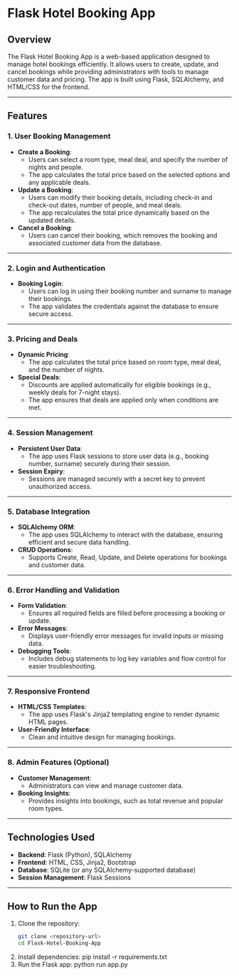 # **Flask Hotel Booking App**

## **Overview**
The Flask Hotel Booking App is a web-based application designed to manage hotel bookings efficiently. It allows users to create, update, and cancel bookings while providing administrators with tools to manage customer data and pricing. The app is built using Flask, SQLAlchemy, and HTML/CSS for the frontend.

---

## **Features**

### **1. User Booking Management**
- **Create a Booking**:
  - Users can select a room type, meal deal, and specify the number of nights and people.
  - The app calculates the total price based on the selected options and any applicable deals.
- **Update a Booking**:
  - Users can modify their booking details, including check-in and check-out dates, number of people, and meal deals.
  - The app recalculates the total price dynamically based on the updated details.
- **Cancel a Booking**:
  - Users can cancel their booking, which removes the booking and associated customer data from the database.

---

### **2. Login and Authentication**
- **Booking Login**:
  - Users can log in using their booking number and surname to manage their bookings.
  - The app validates the credentials against the database to ensure secure access.

---

### **3. Pricing and Deals**
- **Dynamic Pricing**:
  - The app calculates the total price based on room type, meal deal, and the number of nights.
- **Special Deals**:
  - Discounts are applied automatically for eligible bookings (e.g., weekly deals for 7-night stays).
  - The app ensures that deals are applied only when conditions are met.

---

### **4. Session Management**
- **Persistent User Data**:
  - The app uses Flask sessions to store user data (e.g., booking number, surname) securely during their session.
- **Session Expiry**:
  - Sessions are managed securely with a secret key to prevent unauthorized access.

---

### **5. Database Integration**
- **SQLAlchemy ORM**:
  - The app uses SQLAlchemy to interact with the database, ensuring efficient and secure data handling.
- **CRUD Operations**:
  - Supports Create, Read, Update, and Delete operations for bookings and customer data.

---

### **6. Error Handling and Validation**
- **Form Validation**:
  - Ensures all required fields are filled before processing a booking or update.
- **Error Messages**:
  - Displays user-friendly error messages for invalid inputs or missing data.
- **Debugging Tools**:
  - Includes debug statements to log key variables and flow control for easier troubleshooting.

---

### **7. Responsive Frontend**
- **HTML/CSS Templates**:
  - The app uses Flask's Jinja2 templating engine to render dynamic HTML pages.
- **User-Friendly Interface**:
  - Clean and intuitive design for managing bookings.

---

### **8. Admin Features (Optional)**
- **Customer Management**:
  - Administrators can view and manage customer data.
- **Booking Insights**:
  - Provides insights into bookings, such as total revenue and popular room types.

---

## **Technologies Used**
- **Backend**: Flask (Python), SQLAlchemy
- **Frontend**: HTML, CSS, Jinja2, Bootstrap
- **Database**: SQLite (or any SQLAlchemy-supported database)
- **Session Management**: Flask Sessions

---

## **How to Run the App**
1. Clone the repository:
   ```bash
   git clone <repository-url>
   cd Flask-Hotel-Booking-App
2. Install dependencies:
   pip install -r requirements.txt
4. Run the Flask app:
   python run app.py
